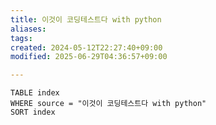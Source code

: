 ```yaml
---
title: 이것이 코딩테스트다 with python
aliases: 
tags: 
created: 2024-05-12T22:27:40+09:00
modified: 2025-06-29T04:36:57+09:00

---
```


```dataview
TABLE index
WHERE source = "이것이 코딩테스트다 with python"
SORT index
```